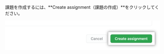課題を作成するには、**Create assignment（課題の作成）**をクリックしてください。

<div class="procedural-image-wrapper">
  <img alt="'課題の作成'ボタン" class="procedural-image-wrapper" src="/assets/images/help/classroom/assignments-click-create-assignment-button.png">
</div>
